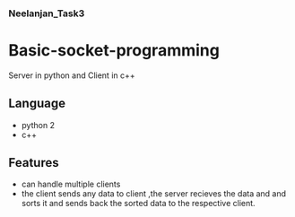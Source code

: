 ### Neelanjan_Task3
# Basic-socket-programming
Server in python and Client in c++ 
## Language
* python 2
* c++

## Features 
* can handle multiple clients
* the client sends any data to client ,the server recieves the data and and sorts it and sends back the sorted data to the respective client.
